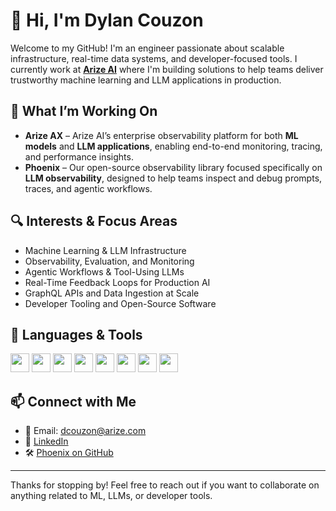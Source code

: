 # 👋 Hi, I'm Dylan Couzon

Welcome to my GitHub! I'm an engineer passionate about scalable infrastructure, real-time data systems, and developer-focused tools. I currently work at **[Arize AI](https://www.arize.com/)** where I'm building solutions to help teams deliver trustworthy machine learning and LLM applications in production.

## 🚀 What I’m Working On

- **Arize AX** – Arize AI’s enterprise observability platform for both **ML models** and **LLM applications**, enabling end-to-end monitoring, tracing, and performance insights.
- **Phoenix** – Our open-source observability library focused specifically on **LLM observability**, designed to help teams inspect and debug prompts, traces, and agentic workflows.

## 🔍 Interests & Focus Areas

- Machine Learning & LLM Infrastructure
- Observability, Evaluation, and Monitoring
- Agentic Workflows & Tool-Using LLMs
- Real-Time Feedback Loops for Production AI
- GraphQL APIs and Data Ingestion at Scale
- Developer Tooling and Open-Source Software

## 🧰 Languages & Tools

<p align="left">
  <img src="https://cdn.jsdelivr.net/gh/devicons/devicon/icons/python/python-original.svg" height="30" />
  <img src="https://cdn.jsdelivr.net/gh/devicons/devicon/icons/java/java-original.svg" height="30" />
  <img src="https://cdn.jsdelivr.net/gh/devicons/devicon/icons/csharp/csharp-original.svg" height="30" />
  <img src="https://cdn.jsdelivr.net/gh/devicons/devicon/icons/react/react-original.svg" height="30" />
  <img src="https://cdn.jsdelivr.net/gh/devicons/devicon/icons/graphql/graphql-plain.svg" height="30" />
  <img src="https://cdn.jsdelivr.net/gh/devicons/devicon/icons/docker/docker-original.svg" height="30" />
  <img src="https://cdn.jsdelivr.net/gh/devicons/devicon/icons/aws/aws-original.svg" height="30" />
  <img src="https://cdn.jsdelivr.net/gh/devicons/devicon/icons/swift/swift-original.svg" height="30" />
</p>

## 📫 Connect with Me

- 📧 Email: dcouzon@arize.com
- 💼 [LinkedIn](https://www.linkedin.com/in/dylancouzon)
- 🛠️ [Phoenix on GitHub](https://github.com/Arize-ai/phoenix)


---

Thanks for stopping by! Feel free to reach out if you want to collaborate on anything related to ML, LLMs, or developer tools.
